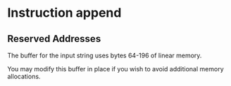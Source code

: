 # Instruction append

## Reserved Addresses

The buffer for the input string uses bytes 64-196 of linear memory.

You may modify this buffer in place if you wish to avoid additional memory allocations.
